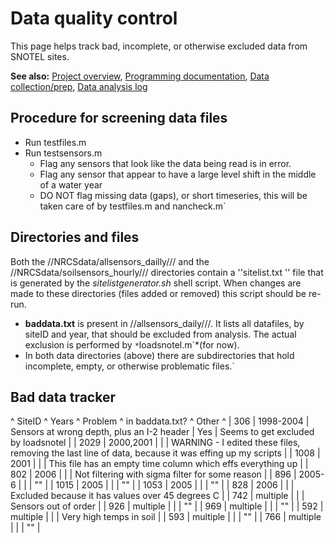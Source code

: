 # Data quality control

This page helps track bad, incomplete, or otherwise excluded data from
SNOTEL sites.

 **See also:** [Project overview](overview),
        [Programming
        documentation](west_stationdata:programdocs), [Data
        collection/prep](west_stationdata:data), [Data
        analysis log](west_stationdata:analysislog_1)

## Procedure for screening data files

- Run testfiles.m
- Run testsensors.m
  - Flag any sensors that look like the data being read is in error.
  - Flag any sensor that appear to have a large level shift in the middle of a water year
  - DO NOT flag missing data (gaps), or short timeseries, this will be taken care of by testfiles.m and nancheck.m`

## Directories and files

Both the //NRCSdata/allsensors\_dailly/// and the
//NRCSdata/soilsensors\_hourly/// directories contain a ''sitelist.txt
'' file that is generated by the *sitelistgenerator.sh* shell script.
When changes are made to these directories (files added or removed) this
script should be re-run.

* **baddata.txt** is present in //allsensors_daily///. It lists all datafiles, by siteID and year, that should be excluded from analysis. The actual exclusion is performed by `*`loadsnotel.m`*(for now).
* In both data directories (above) there are subdirectories that hold incomplete, empty, or otherwise problematic files.`

## Bad data tracker

\^ SiteID \^ Years \^ Problem \^ in baddata.txt? \^ Other \^ | 306 |
1998-2004 | Sensors at wrong depth, plus an I-2 header | Yes | Seems to
get excluded by loadsnotel | | 2029 | 2000,2001 | | | WARNING - I edited
these files, removing the last line of data, because it was effing up my
scripts | | 1008 | 2001 | | | This file has an empty time column which
effs everything up | | 802 | 2006 | | | Not filtering with sigma filter
for some reason | | 896 | 2005-6 | | | "" | | 1015 | 2005 | | | "" | |
1053 | 2005 | | | "" | | 828 | 2006 | | | Excluded because it has values
over 45 degrees C | | 742 | multiple | | | Sensors out of order | | 926
| multiple | | | "" | | 969 | multiple | | | "" | | 592 | multiple | | |
Very high temps in soil | | 593 | multiple | | | "" | | 766 | multiple |
| | "" |

